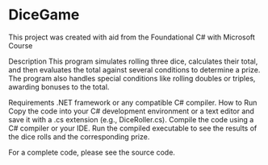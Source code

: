 # DiceGame
This project was created with aid from the Foundational C# with Microsoft Course

Description
This program simulates rolling three dice, calculates their total, and then evaluates the total against several conditions to determine a prize. The program also handles special conditions like rolling doubles or triples, awarding bonuses to the total.

Requirements
.NET framework or any compatible C# compiler.
How to Run
Copy the code into your C# development environment or a text editor and save it with a .cs extension (e.g., DiceRoller.cs).
Compile the code using a C# compiler or your IDE.
Run the compiled executable to see the results of the dice rolls and the corresponding prize.

For a complete code, please see the source code.

